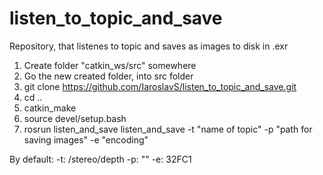 # listen_to_topic_and_save
Repository, that listenes to topic and saves as images to disk in .exr

1. Create folder "catkin_ws/src" somewhere
2. Go the new created folder, into src folder
3. git clone https://github.com/IaroslavS/listen_to_topic_and_save.git
4. cd ..
5. catkin_make
6. source devel/setup.bash
7. rosrun listen_and_save listen_and_save -t "name of topic" -p "path for saving images" -e "encoding"

By default: 
    -t: /stereo/depth
    -p: ""
    -e: 32FC1
